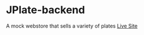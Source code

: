 # JPlate-backend
A mock webstore that sells a variety of plates
[Live Site](https://github.com/Penspinner/jplate-frontend)
